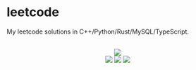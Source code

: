 # leetcode
My leetcode solutions in C++/Python/Rust/MySQL/TypeScript.

<div align="center">
<br/>
<img src="https://img.shields.io/badge/Solved-714/3230%20=%2022%25-blue.svg?style=flat-square" />
<br/>
<img src="https://img.shields.io/badge/Easy-291/813-5CB85D.svg?style=flat-square" />
<img src="https://img.shields.io/badge/Medium-331/1697-F0AE4E.svg?style=flat-square" />
<img src="https://img.shields.io/badge/Hard-92/720-D95450.svg?style=flat-square" />
</div>